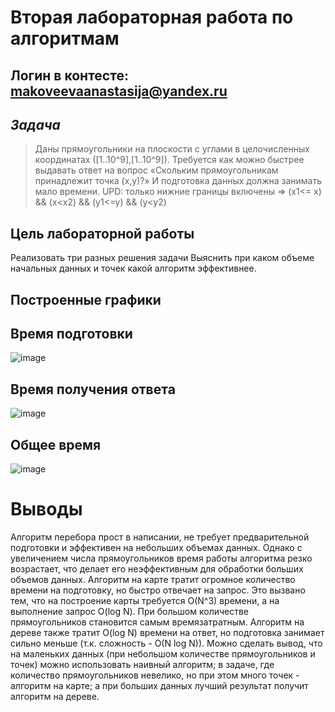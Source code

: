 # Вторая лабораторная работа по алгоритмам
## Логин в контесте: makoveevaanastasija@yandex.ru
## *Задача*
  > Даны прямоугольники на плоскости с углами в целочисленных координатах ([1..10^9],[1..10^9]).
  > Требуется как можно быстрее выдавать ответ на вопрос «Скольким прямоугольникам принадлежит точка (x,y)?» И подготовка данных должна занимать мало времени.
  > UPD: только нижние границы включены => (x1<= x) && (x<x2) && (y1<=y) && (y<y2)
## Цель лабораторной работы
Реализовать три разных решения задачи
Выяснить при каком объеме начальных данных и точек какой алгоритм эффективнее.

## Построенные графики
## Время подготовки
![image](https://github.com/mak48/algorithm_lab/assets/132274048/37878ac5-4a37-42af-b2c4-a888ac8a08b5)
## Время получения ответа
![image](https://github.com/mak48/algorithm_lab/assets/132274048/d2c0f1bc-2344-461f-98ca-733591b1098d)
## Общее время
![image](https://github.com/mak48/algorithm_lab/assets/132274048/5f87ada0-c6d4-4111-8b57-e7e1e16e3fdb)

# Выводы
Алгоритм перебора прост в написании, не требует предварительной подготовки и эффективен на небольших объемах данных. Однако с увеличением числа прямоугольников время работы алгоритма резко возрастает, что делает его неэффективным для обработки больших объемов данных. 
Алгоритм на карте тратит огромное количество времени на подготовку, но быстро отвечает на запрос. Это вызвано тем, что на построение карты требуется O(N^3) времени, а на выполнение запрос O(log N). При большом количестве прямоугольников становится самым времязатратным. 
Алгоритм на дереве также тратит O(log N) времени на ответ, но подготовка занимает сильно меньше (т.к. сложность - O(N log N)). 
Можно сделать вывод, что на маленьких данных (при небольшом количестве прямоугольников и точек) можно использовать наивный алгоритм; в задаче, где количество прямоугольников невелико, но при этом много точек - алгоритм на карте; а при больших данных лучший результат получит алгоритм на дереве. 
